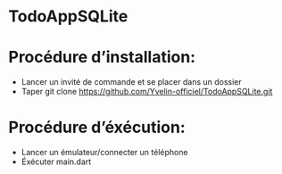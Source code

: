 # TodoAppSQLite


# Procédure d’installation:
-	Lancer un invité de commande et se placer dans un dossier
-	Taper git clone https://github.com/Yvelin-officiel/TodoAppSQLite.git

# Procédure d’éxécution:
-	Lancer un émulateur/connecter un téléphone
-	Éxécuter main.dart
